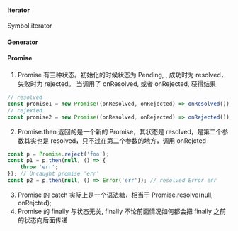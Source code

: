 #### Iterator

Symbol.iterator

#### Generator

#### Promise

1. Promise 有三种状态。初始化的时候状态为 Pending, , 成功时为 resolved， 失败时为 rejected。 当调用了 onResolved, 或者 onRejected, 获得结果

```js
// resolved
const promise1 = new Promise((onResolved, onRejected) => onResolved());
// rejexted
const promise2 = new Promise((onResolved, onRejected) => onRejected());
```

2. Promise.then 返回的是一个新的 Promise，其状态是 resolved，是第二个参数其实也是 resolved，只不过在第二个参数的地方，调用 onRejcted

```js
const p = Promise.reject('foo');
const p1 = p.then(null, () => {
    throw 'err';
}); // Uncaught promise 'err'
const p2 = p.then(null, () => Error('err')); // resolved Error err
```

3. Promise 的 catch 实际上是一个语法糖，相当于 Promise.resolve(null, onRejcted);
4. Promise 的 finally 与状态无关, finally 不论前面情况如何都会把 finally 之前的状态向后面传递
